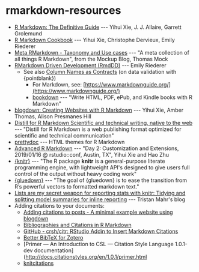 # rmarkdown-resources

- [R Markdown: The Definitive Guide](https://bookdown.org/yihui/rmarkdown/) --- Yihui Xie, J. J. Allaire, Garrett Grolemund
- [R Markdown Cookbook](https://bookdown.org/yihui/rmarkdown-cookbook/) --- Yihui Xie, Christophe Dervieux, Emily Riederer
- [Meta RMarkdown - Taxonomy and Use cases](https://themockup.blog/posts/2020-07-25-meta-rmarkdown/) --- "A meta collection of all things R Markdown", from the Mockup Blog, Thomas Mock
- [RMarkdown Driven Development (RmdDD)](https://emilyriederer.netlify.app/post/rmarkdown-driven-development/) --- Emily Riederer
	- See also [Column Names as Contracts](https://emilyriederer.netlify.app/post/column-name-contracts/) (on data validation with {pointblank})
		- For Markdown, see: [https://www.markdownguide.org/](https://www.markdownguide.org/)
		- [bookdown](https://bookdown.org/) \--- "Write HTML, PDF, ePub, and Kindle books with R Markdown"
- [blogdown: Creating Websites with R Markdown](https://bookdown.org/yihui/blogdown/) --- Yihui Xie, Amber Thomas, Alison Presmanes Hill
- [Distill for R Markdown Scientific and technical writing, native to the web](https://rstudio.github.io/distill/) --- "Distill for R Markdown is a web publishing format optimized for scientific and technical communication"
- [prettydoc](https://prettydoc.statr.me/themes.html) \--- HTML themes for R Markdown
- [Advanced R Markdown](https://slides.yihui.org/2019-rstudio-conf-rmarkdown-workshop.html#1) --- "Day 2: Customization and Extensions, 2019/01/16 @ rstudio::conf, Austin, TX", Yihui Xie and Hao Zhu
- [{knitr}](https://github.com/yihui/knitr) --- "The R package **knitr** is a general-purpose literate programming engine, with lightweight API's designed to give users full control of the output without heavy coding work"
- [{gluedown}](https://kiernann.com/gluedown/) --- "The goal of {gluedown} is to ease the transition from R’s powerful vectors to formatted markdown text."
- [Lists are my secret weapon for reporting stats with knitr: Tidying and splitting model summaries for inline reporting](https://www.tjmahr.com/lists-knitr-secret-weapon/) --- Tristan Mahr's blog
- Adding citations to your documents:
	-  [Adding citations to posts - A minimal example website using blogdown](https://blogdown-demo.rbind.io/2017/08/28/adding-citations-to-posts/)
	-   [Bibliographies and Citations in R Markdown](https://rmarkdown.rstudio.com/authoring_bibliographies_and_citations.html#citations)
	-    [GitHub - crsh/citr: RStudio Addin to Insert Markdown Citations](https://github.com/crsh/citr)
	-    [Better BibTeX for Zotero](http://retorque.re/zotero-better-bibtex/)
	-    [Primer — An Introduction to CSL — Citation Style Language 1.0.1-dev documentation](http://docs.citationstyles.org/en/1.0.1/primer.html
	-    [knitcitations](https://github.com/cboettig/knitcitations)
